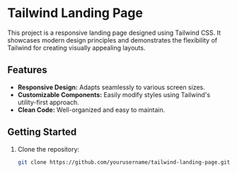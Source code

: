 # Tailwind Landing Page

This project is a responsive landing page designed using Tailwind CSS. It showcases modern design principles and demonstrates the flexibility of Tailwind for creating visually appealing layouts. 

## Features

- **Responsive Design:** Adapts seamlessly to various screen sizes.
- **Customizable Components:** Easily modify styles using Tailwind's utility-first approach.
- **Clean Code:** Well-organized and easy to maintain.

## Getting Started

1. Clone the repository:
   ```bash
   git clone https://github.com/yourusername/tailwind-landing-page.git
